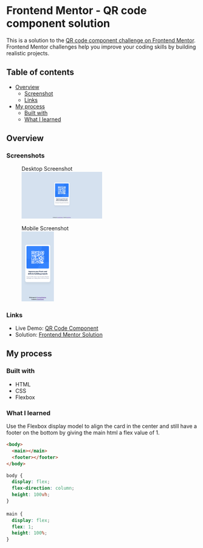 # Frontend Mentor - QR code component solution

This is a solution to the [QR code component challenge on Frontend Mentor](https://www.frontendmentor.io/challenges/qr-code-component-iux_sIO_H). Frontend Mentor challenges help you improve your coding skills by building realistic projects. 

## Table of contents

- [Overview](#overview)
  - [Screenshot](#screenshot)
  - [Links](#links)
- [My process](#my-process)
  - [Built with](#built-with)
  - [What I learned](#what-i-learned)

## Overview

### Screenshots

<figure>
  <figcaption>Desktop Screenshot</figcaption>
  <img src="./screenshots/desktop_screenshot.jpeg" alt="Mobile Screenshot" width="50%" />
</figure>
<figure>
  <figcaption>Mobile Screenshot</figcaption>
  <img src="./screenshots/mobile_screenshot.png" alt="Mobile Screenshot" width="20%" />
</figure>

### Links

- Live Demo: [QR Code Component](https://dvdgd.github.io/qr-code-component)
- Solution: [Frontend Mentor Solution](https://www.frontendmentor.io/solutions/responsive-qr-code-component-3zWsOHck1N)

## My process

### Built with

- HTML
- CSS
- Flexbox

### What I learned

Use the Flexbox display model to align the card in the center and still have a footer on the bottom by giving the main html a flex value of 1.

```html
<body>
  <main></main>
  <footer></footer>
</body>
```
```css
body {
  display: flex;
  flex-direction: column;
  height: 100vh;
}

main {
  display: flex;
  flex: 1;
  height: 100%;
}
```
